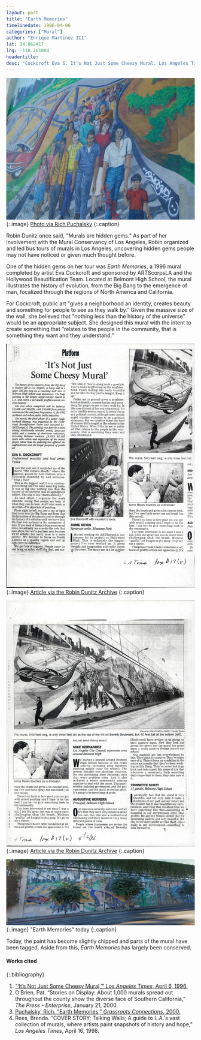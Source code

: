 ```yaml
---
layout: post
title: "Earth Memories"
timelinedate: 1996-04-06
categories: ["Mural"]
author: "Enrique Martinez III"
lat: 34.062417
lng: -118.261004
headertitle:
desc: "Cockcroft Eva S. It's Not Just Some Cheesy Mural. Los Angeles Times 6 Apr. 1996."
---
```


![Mural](images/earthmemories.jpg)
   {:.image}
[Photo via Rich Puchalsky](http://www.grconnect.com/murals/html/p1112194.html)
   {:.caption}


Robin Dunitz once said, "Murals are hidden gems." As part of her involvement with the Mural Conservancy of Los Angeles, Robin organized and led bus tours of murals in Los Angeles, uncovering hidden gems people may not have noticed or given much thought before.

One of the hidden gems on her tour was *Earth Memories*, a 1996 mural completed by artist Eva Cockcroft and sponsored by ARTScorpsLA and the Hollywood Beautification Team. Located at Belmont High School, the mural illustrates the history of evolution, from the Big Bang to the emergence of man, focalized through the regions of North America and California.

For Cockcroft, public art "gives a neighborhood an identity, creates beauty and something for people to see as they walk by.” Given the massive size of the wall, she believed that "nothing less than the history of the universe" would be an appropriate subject. She designed this mural with the intent to create something that “relates to the people in the community, that is something they want and they understand.”

![Article](images/obj69_01.jpg)
   {:.image}
[Article via the Robin Dunitz Archive](https://visualizela.github.io/dunitzarchive/dunitzproject/obj69/)
   {:.caption}

![Article](images/obj69_02.jpg)
   {:.image}
[Article via the Robin Dunitz Archive](https://visualizela.github.io/dunitzarchive/dunitzproject/obj69/)
   {:.caption}

![Current Photograph of Mural](images/notsomecheesy.png)
   {:.image}
"Earth Memories" today
   {:.caption}

Today, the paint has become slightly chipped and parts of the mural have been tagged. Aside from this, *Earth Memories* has largely been conserved.

#### Works cited

{:.bibliography}
1. [“‘It’s Not Just Some Cheesy Mural,’” *Los Angeles Times*, April 6, 1996.](https://www.latimes.com/archives/la-xpm-1996-04-06-me-55561-story.html)
2. O’Brien, Pat. “Stories on Display: About 1,000 murals spread out throughout the county show the diverse face of Southern California,” *The Press - Enterprise*, January 21, 2000.
3. [Puchalsky, Rich. “Earth Memories,” *Grassroots Connections*, 2000.](http://www.grconnect.com/murals/html/p1112194.html)
4. Rees, Brenda. “COVER STORY; Talking Walls; A guide to L.A.'s vast collection of murals, where artists paint snapshots of history and hope,” *Los Angeles Times*, April 16, 1998.
